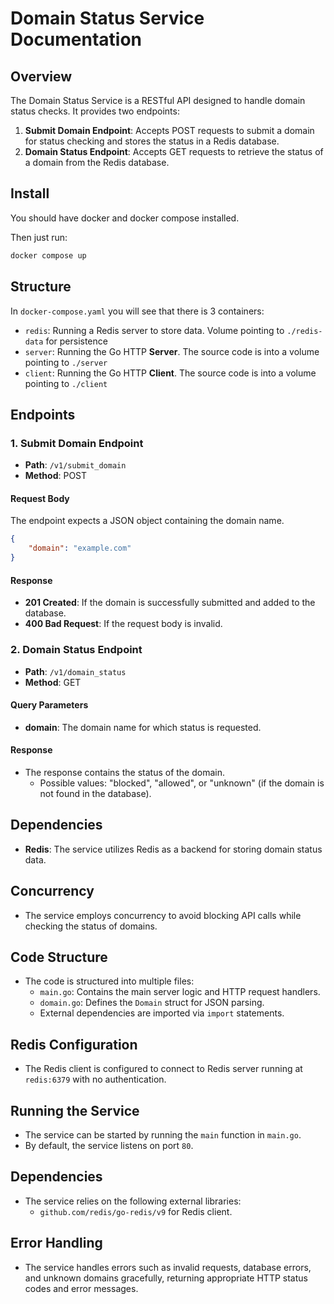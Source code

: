 # Domain Status Service Documentation

## Overview
The Domain Status Service is a RESTful API designed to handle domain status checks. It provides two endpoints:

1. **Submit Domain Endpoint**: Accepts POST requests to submit a domain for status checking and stores the status in a Redis database.
2. **Domain Status Endpoint**: Accepts GET requests to retrieve the status of a domain from the Redis database.

## Install
You should have docker and docker compose installed.

Then just run: 

```sh
docker compose up
```

## Structure

In `docker-compose.yaml` you will see that there is 3 containers:

- `redis`: Running a Redis server to store data. Volume pointing to `./redis-data` for persistence
- `server`: Running the Go HTTP **Server**. The source code is into a volume pointing to `./server`
- `client`: Running the Go HTTP **Client**. The source code is into a volume pointing to `./client`

## Endpoints

### 1. Submit Domain Endpoint
- **Path**: `/v1/submit_domain`
- **Method**: POST

#### Request Body
The endpoint expects a JSON object containing the domain name.

```json
{
    "domain": "example.com"
}
```

#### Response
- **201 Created**: If the domain is successfully submitted and added to the database.
- **400 Bad Request**: If the request body is invalid.

### 2. Domain Status Endpoint
- **Path**: `/v1/domain_status`
- **Method**: GET

#### Query Parameters
- **domain**: The domain name for which status is requested.

#### Response
- The response contains the status of the domain.
  - Possible values: "blocked", "allowed", or "unknown" (if the domain is not found in the database).

## Dependencies
- **Redis**: The service utilizes Redis as a backend for storing domain status data.

## Concurrency
- The service employs concurrency to avoid blocking API calls while checking the status of domains.

## Code Structure
- The code is structured into multiple files:
  - `main.go`: Contains the main server logic and HTTP request handlers.
  - `domain.go`: Defines the `Domain` struct for JSON parsing.
  - External dependencies are imported via `import` statements.

## Redis Configuration
- The Redis client is configured to connect to Redis server running at `redis:6379` with no authentication.

## Running the Service
- The service can be started by running the `main` function in `main.go`.
- By default, the service listens on port `80`.

## Dependencies
- The service relies on the following external libraries:
  - `github.com/redis/go-redis/v9` for Redis client.

## Error Handling
- The service handles errors such as invalid requests, database errors, and unknown domains gracefully, returning appropriate HTTP status codes and error messages.
